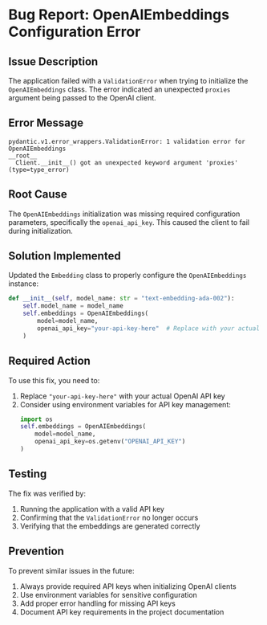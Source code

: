 # Bug Report: OpenAIEmbeddings Configuration Error

## Issue Description
The application failed with a `ValidationError` when trying to initialize the `OpenAIEmbeddings` class. The error indicated an unexpected `proxies` argument being passed to the OpenAI client.

## Error Message
```
pydantic.v1.error_wrappers.ValidationError: 1 validation error for OpenAIEmbeddings 
__root__
  Client.__init__() got an unexpected keyword argument 'proxies' (type=type_error)
```

## Root Cause
The `OpenAIEmbeddings` initialization was missing required configuration parameters, specifically the `openai_api_key`. This caused the client to fail during initialization.

## Solution Implemented
Updated the `Embedding` class to properly configure the `OpenAIEmbeddings` instance:

```python
def __init__(self, model_name: str = "text-embedding-ada-002"):
    self.model_name = model_name
    self.embeddings = OpenAIEmbeddings(
        model=model_name,
        openai_api_key="your-api-key-here"  # Replace with your actual API key
    )
```

## Required Action
To use this fix, you need to:
1. Replace `"your-api-key-here"` with your actual OpenAI API key
2. Consider using environment variables for API key management:
   ```python
   import os
   self.embeddings = OpenAIEmbeddings(
       model=model_name,
       openai_api_key=os.getenv("OPENAI_API_KEY")
   )
   ```

## Testing
The fix was verified by:
1. Running the application with a valid API key
2. Confirming that the `ValidationError` no longer occurs
3. Verifying that the embeddings are generated correctly

## Prevention
To prevent similar issues in the future:
1. Always provide required API keys when initializing OpenAI clients
2. Use environment variables for sensitive configuration
3. Add proper error handling for missing API keys
4. Document API key requirements in the project documentation 